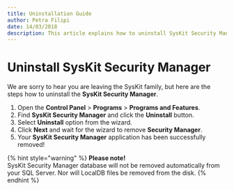 ```yaml
---
title: Uninstallation Guide
author: Petra Filipi
date: 14/03/2018
description: This article explains how to uninstall SysKit Security Manager.
---
```


# Uninstall SysKit Security Manager

We are sorry to hear you are leaving the SysKit family, but here are the steps how to uninstall the **SysKit Security Manager**.

1. Open the **Control Panel** &gt; **Programs** &gt; **Programs and Features**. 
2. Find **SysKit Security Manager** and click the **Uninstall** button. 
3. Select **Uninstall** option from the wizard. 
4. Click **Next** and wait for the wizard to remove **Security Manager**. 
5. Your **SysKit Security Manager** application has been successfully removed! 

{% hint style="warning" %}
**Please note!**  
SysKit Security Manager database will not be removed automatically from your SQL Server. Nor will LocalDB files be removed from the disk.
{% endhint %}

